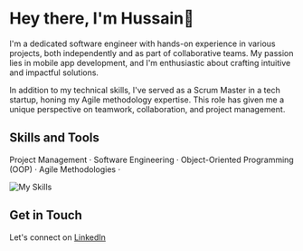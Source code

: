 
# Hey there, I'm Hussain👋

I'm a dedicated software engineer with hands-on experience in various projects, both independently and as part of collaborative teams. My passion lies in mobile app development, and I'm enthusiastic about crafting intuitive and impactful solutions.

In addition to my technical skills, I've served as a Scrum Master in a tech startup, honing my Agile methodology expertise. This role has given me a unique perspective on teamwork, collaboration, and project management.

## Skills and Tools

Project Management · Software Engineering · Object-Oriented Programming (OOP) · Agile Methodologies · 

![My Skills](https://skillicons.dev/icons?i=html,css,js,java,py,react,git,firebase,mongodb,mysql,wordpress,bootstrap)

## Get in Touch

Let's connect on [LinkedIn](https://www.linkedin.com/in/hussain-abdullatif/) 
